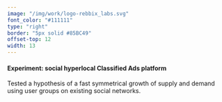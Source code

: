 ```yaml
---
image: "/img/work/logo-rebbix_labs.svg"
font_color: "#111111"
type: "right"
border: "5px solid #85BC49"
offset-top: 12
width: 13
---
```

#### Experiment: social hyperlocal Classified Ads platform
Tested a hypothesis of a fast symmetrical growth of supply and demand using user groups on existing social networks.
